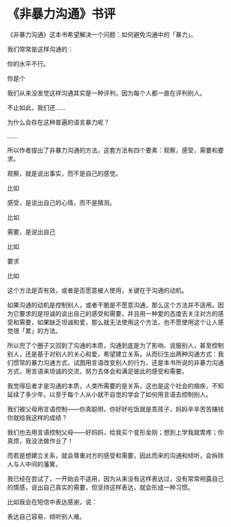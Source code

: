 # 《非暴力沟通》书评

《非暴力沟通》这本书希望解决一个问题：如何避免沟通中的「暴力」。

我们常常是这样沟通的：

你的水平不行。

你是个

我们从来没发觉这样沟通其实是一种评判，因为每个人都一直在评判别人。

不止如此，我们还……

为什么会存在这种普遍的语言暴力呢？

……

所以作者提出了非暴力沟通的方法，这套方法有四个要素：观察，感受，需要和要求。

观察，就是说出事实，而不是自己的感觉。

比如

感受，是说出自己的心情，而不是猜测。

比如

需要，是说出自己

比如

要求

比如

这个方法是否有效，或者是否愿意被人使用，关键在于沟通的动机。

如果沟通的动机是控制别人，或者干脆是不愿意沟通，那么这个方法并不适用。因为它要求的是坦诚的说出自己的感受和需要，并且用一种爱的态度去关注对方的感受和需要，如果缺乏坦诚和爱，那么就无法使用这个方法，也不愿使用这个让人感觉很「累」的方法。

所以兜了个圈子又回到了沟通的本质，沟通到底是为了影响、说服别人，甚至控制别人，还是基于对别人的关心和爱，希望建立关系。从而衍生出两种沟通方式：我们惯常的暴力沟通方式，试图用言语改变别人的行为，还是本书所说的非暴力沟通方式，用言语来坦诚的交流，努力去体会和满足彼此的感受和需要。

我觉得后者才是沟通的本质，人类所需要的是关系，这也是这个社会的痼疾，不知延续了多少年，以至于每个人从小就不自觉的学会了如何用言语去控制别人。

我们被父母用言语控制——你真聪明，你好好吃饭就是乖孩子，妈妈辛辛苦苦赚钱你就给我这样的成绩？

我们也去用言语控制父母——好妈妈，给我买个变形金刚；想到上学我就胃疼；你真烦，我没法做作业了！

而若是想建立关系，就会尊重对方的感受和需要，因此而来的沟通和倾听，会拆除人与人中间的藩篱，

我已经在尝试了，一开始会不适用，因为从来没有这样表达过，没有常常袒露自己的情感，说出自己真实的需要，但坚持这样表达，就会形成一种习惯。

比如我会在短信中表达感谢，说：

表达自己容易，倾听别人难。

